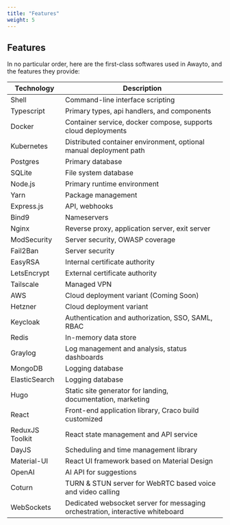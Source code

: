 ```yaml
---
title: "Features"
weight: 5
---
```


## Features

In no particular order, here are the first-class softwares used in Awayto, and the features they provide:

| Technology | Description |
|-|-|
| Shell | Command-line interface scripting |
| Typescript | Primary types, api handlers, and components |
| Docker | Container service, docker compose, supports cloud deployments |
| Kubernetes | Distributed container environment, optional manual deployment path |
| Postgres | Primary database |
| SQLite | File system database |
| Node.js | Primary runtime environment |
| Yarn | Package management |
| Express.js | API, webhooks |
| Bind9 | Nameservers |
| Nginx | Reverse proxy, application server, exit server |
| ModSecurity | Server security, OWASP coverage |
| Fail2Ban | Server security |
| EasyRSA | Internal certificate authority |
| LetsEncrypt | External certificate authority |
| Tailscale | Managed VPN |
| AWS | Cloud deployment variant (Coming Soon) |
| Hetzner | Cloud deployment variant |
| Keycloak | Authentication and authorization, SSO, SAML, RBAC |
| Redis | In-memory data store |
| Graylog | Log management and analysis, status dashboards |
| MongoDB | Logging database |
| ElasticSearch | Logging database |
| Hugo | Static site generator for landing, documentation, marketing |
| React | Front-end application library, Craco build customized |
| ReduxJS Toolkit | React state management and API service |
| DayJS | Scheduling and time management library |
| Material-UI | React UI framework based on Material Design |
| OpenAI | AI API for suggestions |
| Coturn | TURN & STUN server for WebRTC based voice and video calling |
| WebSockets | Dedicated websocket server for messaging orchestration, interactive whiteboard |